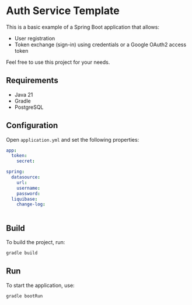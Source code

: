 # Auth Service Template

This is a basic example of a Spring Boot application that allows:

- User registration
- Token exchange (sign-in) using credentials or a Google OAuth2 access token

Feel free to use this project for your needs.

## Requirements

- Java 21
- Gradle
- PostgreSQL

## Configuration

Open `application.yml` and set the following properties:

```yaml
app:
  token:
    secret: 

spring:
  datasource:
    url: 
    username: 
    password: 
  liquibase:
    change-log:
    
```

## Build

To build the project, run:

```sh
gradle build
```

## Run

To start the application, use:

```sh
gradle bootRun
```


